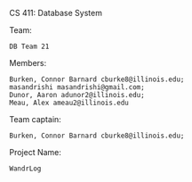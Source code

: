 

CS 411: Database System

Team:

    DB Team 21

Members:

    Burken, Connor Barnard cburke8@illinois.edu;
    masandrishi masandrishi@gmail.com;
    Dunor, Aaron adunor2@illinois.edu;
    Meau, Alex ameau2@illinois.edu

Team captain:

    Burken, Connor Barnard cburke8@illinois.edu;

Project Name:

    WandrLog

